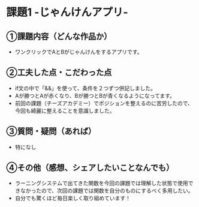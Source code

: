 # 課題1 -じゃんけんアプリ-

## ①課題内容（どんな作品か）
- ワンクリックでAとBがじゃんけんをするアプリです。

## ②工夫した点・こだわった点
- if文の中で「&&」を使って、条件を２つずつ併記しました。
- Aが勝つとAが赤くなり、Bが勝つとBが青くなるようになってます。
- 前回の課題（チーズアカデミー）でポジションを整えるのに苦労したので、今回も綺麗に整えることを意識しました。

## ③質問・疑問（あれば）
- 特になし

## ④その他（感想、シェアしたいことなんでも）
- ラーニングシステムで出てきた関数を今回の課題では理解した状態で使用できなかったので、次回の課題では関数を自分のものにするべく多用したい。
- 自分でも驚くほど毎日楽しく取り組めています！
